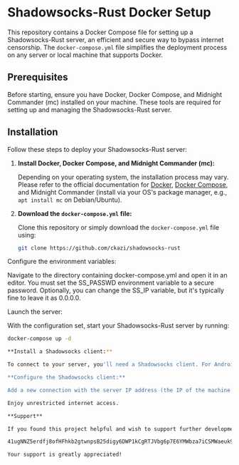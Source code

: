 # Shadowsocks-Rust Docker Setup

This repository contains a Docker Compose file for setting up a Shadowsocks-Rust server, an efficient and secure way to bypass internet censorship. The `docker-compose.yml` file simplifies the deployment process on any server or local machine that supports Docker.

## Prerequisites

Before starting, ensure you have Docker, Docker Compose, and Midnight Commander (mc) installed on your machine. These tools are required for setting up and managing the Shadowsocks-Rust server.

## Installation

Follow these steps to deploy your Shadowsocks-Rust server:

1. **Install Docker, Docker Compose, and Midnight Commander (mc):**

   Depending on your operating system, the installation process may vary. Please refer to the official documentation for [Docker](https://docs.docker.com/get-docker/), [Docker Compose](https://docs.docker.com/compose/install/), and Midnight Commander (install via your OS's package manager, e.g., `apt install mc` on Debian/Ubuntu).

2. **Download the `docker-compose.yml` file:**

   Clone this repository or simply download the `docker-compose.yml` file using:
   ```bash
   git clone https://github.com/ckazi/shadowsocks-rust

Configure the environment variables:

Navigate to the directory containing docker-compose.yml and open it in an editor. You must set the SS_PASSWD environment variable to a secure password. Optionally, you can change the SS_IP variable, but it's typically fine to leave it as 0.0.0.0.

Launch the server:

   With the configuration set, start your Shadowsocks-Rust server by running:
   ```bash
   docker-compose up -d

**Install a Shadowsocks client:**

To connect to your server, you'll need a Shadowsocks client. For Android devices, download the app from Google Play.

**Configure the Shadowsocks client:**

Add a new connection with the server IP address (the IP of the machine where you've deployed the server), the port, and the password you specified in the docker-compose.yml file. Use aes-256-gcm as the encryption method.

Enjoy unrestricted internet access.

**Support**

If you found this project helpful and wish to support further development, consider donating to the following Monero (XMR) address:

41ugNNZ5erdfj8ofHFhkb2gtwnpsB25digy6DWP1kCgRTJVbg6p7E6YMWbza7iCSMWaeuk9Qkeqzya8mCQcQDymH7P2tgZ5

Your support is greatly appreciated!
